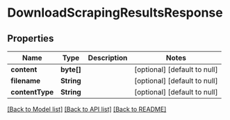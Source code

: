 # DownloadScrapingResultsResponse
## Properties

| Name | Type | Description | Notes |
|------------ | ------------- | ------------- | -------------|
| **content** | **byte[]** |  | [optional] [default to null] |
| **filename** | **String** |  | [optional] [default to null] |
| **contentType** | **String** |  | [optional] [default to null] |

[[Back to Model list]](../README.md#documentation-for-models) [[Back to API list]](../README.md#documentation-for-api-endpoints) [[Back to README]](../README.md)

